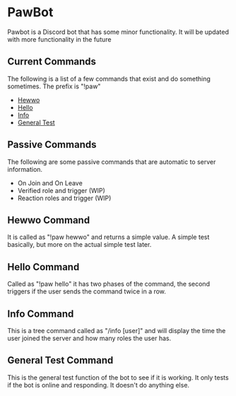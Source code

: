 # PawBot
Pawbot is a Discord bot that has some minor functionality. It will be updated with more functionality in the future
## Current Commands
The following is a list of a few commands that exist and do something sometimes. The prefix is "!paw"
- [Hewwo](#hewwo-command)
- [Hello](#hello-command)
- [Info](#info-command)
- [General Test](#general-test-command)

## Passive Commands
The following are some passive commands that are automatic to server information. 
- On Join and On Leave
- Verified role and trigger (WIP)
- Reaction roles and trigger (WIP)

## Hewwo Command
It is called as "!paw hewwo" and returns a simple value. A simple test basically, but more on the actual simple test later.

## Hello Command
Called as "!paw hello" it has two phases of the command, the second triggers if the user sends the command twice in a row. 

## Info Command
This is a tree command called as "/info \[user\]" and will display the time the user joined the server and how many roles the user has.

## General Test Command
This is the general test function of the bot to see if it is working. It only tests if the bot is online and responding. It doesn't do anything else.
